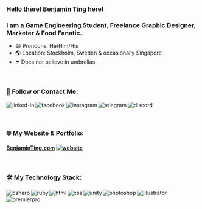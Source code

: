 ### Hello there! Benjamin Ting here!
### I am a Game Engineering Student, Freelance Graphic Designer, Marketer & Food Fanatic.
- 😄 Pronouns: He/Him/His
- 🌎 Location: Stockholm, Sweden & occasionally Singapore
- ☂️ Does not believe in umbrellas
<br>

### 🔭 Follow or Contact Me:
[<img align="left" alt="linked-in" src="https://img.shields.io/badge/linkedin-%230077B5.svg?&style=for-the-badge&logo=linkedin&logoColor=white" />](https://www.linkedin.com/in/tingzhb)
[<img align="left" alt="facebook" src="https://img.shields.io/badge/facebook-%231877F2.svg?&style=for-the-badge&logo=facebook&logoColor=white" />](https://www.facebook.com/tingzhb/)
[<img align="left" alt="instagram" src="https://img.shields.io/badge/Instagram-E4405F?style=for-the-badge&logo=instagram&logoColor=white" />](https://instagram.com/tingzhb)
[<img align="left" alt="telegram" src="https://img.shields.io/badge/Telegram-2CA5E0?style=for-the-badge&logo=telegram&logoColor=white" />](https://t.me/tingzhb)
[<img align="left" alt="discord" src="https://img.shields.io/badge/Discord-7289DA?style=for-the-badge&logo=discord&logoColor=white" />](https://discordapp.com/users/tingzhb#5517)

<br>
<br>
<br>

### 🌐 My Website & Portfolio:
#### [BenjaminTing.com](http://benjaminting.com/) [<img align="null" alt="website" src="https://img.shields.io/website-up-down-green-red/http/benjaminting.com.svg" />](http://benjaminting.com/)

<br>

### 🛠️ My Technology Stack:
<img align="left" alt="csharp" src="https://img.shields.io/badge/C%23-239120?style=for-the-badge&logo=c-sharp&logoColor=white" />
<img align="left" alt="ruby" src="https://img.shields.io/badge/Ruby-CC342D?style=for-the-badge&logo=ruby&logoColor=white" />
<img align="left" alt="html" src="https://img.shields.io/badge/HTML5-E34F26?style=for-the-badge&logo=html5&logoColor=white" />
<img align="left" alt="css" src="https://img.shields.io/badge/CSS3-1572B6?style=for-the-badge&logo=css3&logoColor=white" />
<img align="left" alt="unity" src="https://img.shields.io/badge/Unity-100000?style=for-the-badge&logo=unity&logoColor=white" />
<img align="left" alt="photoshop" src="https://aleen42.github.io/badges/src/photoshop.svg" />
<img align="left" alt="illustrator" src="https://aleen42.github.io/badges/src/illustrator.svg" />
<img align="left" alt="premierpro" src="https://aleen42.github.io/badges/src/premiere.svg" />







<!--

Here are some ideas to get you started:

- 🔭 I’m currently working on ...
- 🌱 I’m currently learning ...
- 👯 I’m looking to collaborate on ...
- 🤔 I’m looking for help with ...
- 💬 Ask me about ...
- 📫 How to reach me: ...
- 😄 Pronouns: ...
- ⚡ Fun fact: ...
-->
